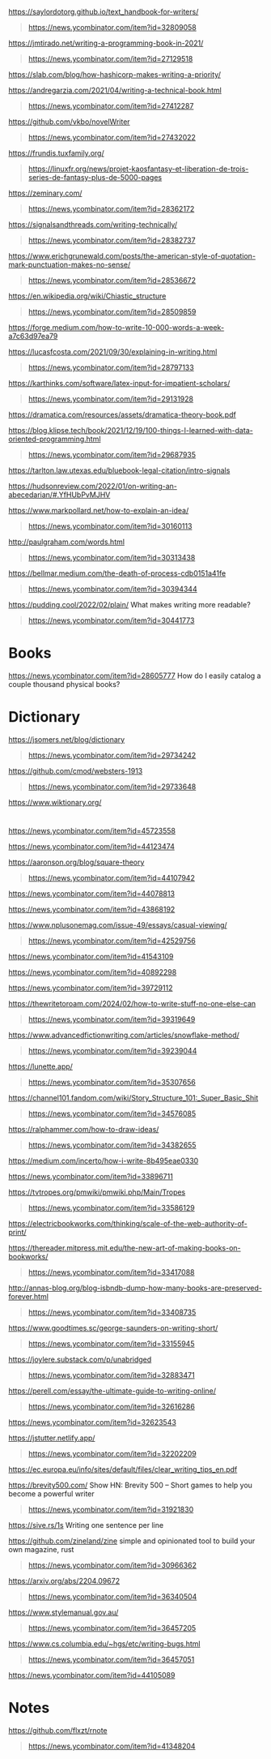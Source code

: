 https://saylordotorg.github.io/text_handbook-for-writers/
> https://news.ycombinator.com/item?id=32809058

https://jmtirado.net/writing-a-programming-book-in-2021/
> https://news.ycombinator.com/item?id=27129518

https://slab.com/blog/how-hashicorp-makes-writing-a-priority/

https://andregarzia.com/2021/04/writing-a-technical-book.html
> https://news.ycombinator.com/item?id=27412287

https://github.com/vkbo/novelWriter
> https://news.ycombinator.com/item?id=27432022

https://frundis.tuxfamily.org/
> https://linuxfr.org/news/projet-kaosfantasy-et-liberation-de-trois-series-de-fantasy-plus-de-5000-pages

https://zeminary.com/
> https://news.ycombinator.com/item?id=28362172

https://signalsandthreads.com/writing-technically/
> https://news.ycombinator.com/item?id=28382737

https://www.erichgrunewald.com/posts/the-american-style-of-quotation-mark-punctuation-makes-no-sense/
> https://news.ycombinator.com/item?id=28536672

https://en.wikipedia.org/wiki/Chiastic_structure
> https://news.ycombinator.com/item?id=28509859

https://forge.medium.com/how-to-write-10-000-words-a-week-a7c63d97ea79

https://lucasfcosta.com/2021/09/30/explaining-in-writing.html
> https://news.ycombinator.com/item?id=28797133

https://karthinks.com/software/latex-input-for-impatient-scholars/
> https://news.ycombinator.com/item?id=29131928

https://dramatica.com/resources/assets/dramatica-theory-book.pdf

https://blog.klipse.tech/book/2021/12/19/100-things-I-learned-with-data-oriented-programming.html
> https://news.ycombinator.com/item?id=29687935

https://tarlton.law.utexas.edu/bluebook-legal-citation/intro-signals

https://hudsonreview.com/2022/01/on-writing-an-abecedarian/#.YfHUbPvMJHV

https://www.markpollard.net/how-to-explain-an-idea/
> https://news.ycombinator.com/item?id=30160113

http://paulgraham.com/words.html
> https://news.ycombinator.com/item?id=30313438

https://bellmar.medium.com/the-death-of-process-cdb0151a41fe
> https://news.ycombinator.com/item?id=30394344

https://pudding.cool/2022/02/plain/ What makes writing more readable?
> https://news.ycombinator.com/item?id=30441773

# Books
https://news.ycombinator.com/item?id=28605777 How do I easily catalog a couple thousand physical books?

# Dictionary
https://jsomers.net/blog/dictionary
> https://news.ycombinator.com/item?id=29734242

https://github.com/cmod/websters-1913
> https://news.ycombinator.com/item?id=29733648

https://www.wiktionary.org/

#
https://news.ycombinator.com/item?id=45723558

https://news.ycombinator.com/item?id=44123474

https://aaronson.org/blog/square-theory
> https://news.ycombinator.com/item?id=44107942

https://news.ycombinator.com/item?id=44078813

https://news.ycombinator.com/item?id=43868192

https://www.nplusonemag.com/issue-49/essays/casual-viewing/
> https://news.ycombinator.com/item?id=42529756

https://news.ycombinator.com/item?id=41543109

https://news.ycombinator.com/item?id=40892298

https://news.ycombinator.com/item?id=39729112

https://thewritetoroam.com/2024/02/how-to-write-stuff-no-one-else-can
> https://news.ycombinator.com/item?id=39319649

https://www.advancedfictionwriting.com/articles/snowflake-method/
> https://news.ycombinator.com/item?id=39239044

https://lunette.app/
> https://news.ycombinator.com/item?id=35307656

https://channel101.fandom.com/wiki/Story_Structure_101:_Super_Basic_Shit
> https://news.ycombinator.com/item?id=34576085

https://ralphammer.com/how-to-draw-ideas/
> https://news.ycombinator.com/item?id=34382655

https://medium.com/incerto/how-i-write-8b495eae0330

https://news.ycombinator.com/item?id=33896711

https://tvtropes.org/pmwiki/pmwiki.php/Main/Tropes
> https://news.ycombinator.com/item?id=33586129

https://electricbookworks.com/thinking/scale-of-the-web-authority-of-print/

https://thereader.mitpress.mit.edu/the-new-art-of-making-books-on-bookworks/
> https://news.ycombinator.com/item?id=33417088

http://annas-blog.org/blog-isbndb-dump-how-many-books-are-preserved-forever.html
> https://news.ycombinator.com/item?id=33408735

https://www.goodtimes.sc/george-saunders-on-writing-short/
> https://news.ycombinator.com/item?id=33155945

https://joylere.substack.com/p/unabridged
> https://news.ycombinator.com/item?id=32883471

https://perell.com/essay/the-ultimate-guide-to-writing-online/
> https://news.ycombinator.com/item?id=32616286

https://news.ycombinator.com/item?id=32623543

https://jstutter.netlify.app/
> https://news.ycombinator.com/item?id=32202209

https://ec.europa.eu/info/sites/default/files/clear_writing_tips_en.pdf

https://brevity500.com/ Show HN: Brevity 500 – Short games to help you become a powerful writer
> https://news.ycombinator.com/item?id=31921830

https://sive.rs/1s Writing one sentence per line

https://github.com/zineland/zine simple and opinionated tool to build your own magazine, rust
> https://news.ycombinator.com/item?id=30966362

https://arxiv.org/abs/2204.09672
> https://news.ycombinator.com/item?id=36340504

https://www.stylemanual.gov.au/
> https://news.ycombinator.com/item?id=36457205

https://www.cs.columbia.edu/~hgs/etc/writing-bugs.html
> https://news.ycombinator.com/item?id=36457051

https://news.ycombinator.com/item?id=44105089

# Notes
https://github.com/flxzt/rnote
> https://news.ycombinator.com/item?id=41348204